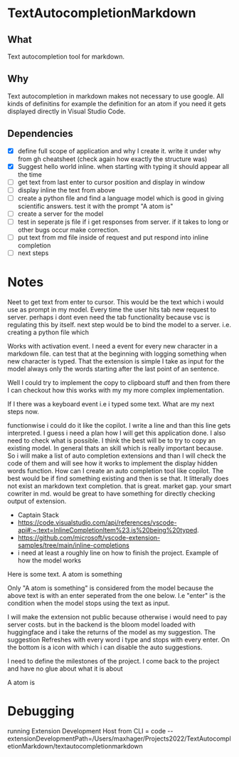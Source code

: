 # TextAutocompletionMarkdown

## What

Text autocompletion tool for markdown.

## Why

Text autocompletion in markdown makes not necessary to use google. All kinds of definitins for example the definition for an atom if you need it gets displayed directly in Visual Studio Code. 

## Dependencies

- [x] define full scope of application and why I create it. write it under why from gh cheatsheet (check again how exactly the structure was)
- [x] Suggest hello world inline. when starting with typing it should appear all the time 
- [ ] get text from last enter to cursor position and display in window
- [ ] display inline the text from above 
- [ ] create a python file and find a language model which is good in giving scientific answers. test it with the prompt "A atom is"
- [ ] create a server for the model 
- [ ] test in seperate js file if i get responses from server. if it takes to long or other bugs occur make correction.
- [ ] put text from md file inside of request and put respond into inline completion
- [ ] next steps
 
# Notes
Neet to get text from enter to cursor. This would be the text which i would use as prompt in my model. Every time the user hits tab new request to server. perhaps i dont even need the tab functionality because vsc is regulating this by itself. next step would be to bind the model to a server. i.e. creating a python file which 


Works with activation event. I need a event for every new character in a markdown file. can test that at the beginning with logging something when new character is typed. That the extension is simple I take as input for the model always only the words starting after the last point of an sentence.  

Well I could try to implement the copy to clipboard stuff and then from there I can checkout how this works with my my more complex implementation. 

If I there was a keyboard event i.e i typed some text. What are my next steps now. 

functionwise i could do it like the copilot. I write a line and than this line gets interpreted. I guess i need a plan how I will get this application done. I also need to check what is possible. I think the best will be to try to copy an existing model. In general thats an skill which is really important because. So i will make a list of auto completion extensions and than I will check the code of them and will see how it works to implement the display hidden words function. 
How can I create an auto completion tool like copilot. The best would be if find something existing and then is se that. It litterally does not exist an markdown text completion. that is great. market gap. your smart cowriter in md. would be great to have something for directly checking output of extension. 

- Captain Stack
- https://code.visualstudio.com/api/references/vscode-api#:~:text=InlineCompletionItem%23,is%20being%20typed.
- https://github.com/microsoft/vscode-extension-samples/tree/main/inline-completions
- i need at least a roughly line on how to finish the project.
Example of how the model works

Here is some text.
A atom is something 

Only "A atom is something" is considered from the model because the above text is with an enter seperated from the one below. I.e "enter" is the condition when the model stops using the text as input.

I will make the extension not public because otherwise i would need to pay server costs. but in the backend is the bloom model loaded with huggingface and i take the returns of the model as my suggestion. The suggestion Refreshes with every word i type and stops with every enter. On the bottom is a icon with which i can disable the auto suggestions. 

I need to define the milestones of the project. I come back to the project and have no glue about what it is about

A atom is


# Debugging
running Extension Development Host from CLI = code --extensionDevelopmentPath=/Users/maxhager/Projects2022/TextAutocompletionMarkdown/textautocompletionmarkdown